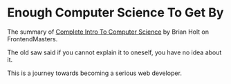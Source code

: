 # Enough Computer Science To Get By

The summary of [Complete Intro To Computer Science](https://btholt.github.io/complete-intro-to-computer-science/) by Brian Holt on FrontendMasters. 

The old saw said if you cannot explain it to oneself, you have no idea about it.

This is a journey towards becoming a serious web developer.